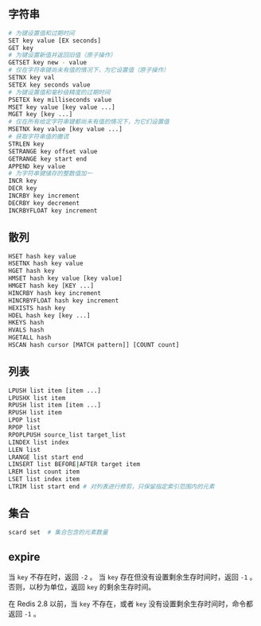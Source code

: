 ## 字符串

```bash
# 为键设置值和过期时间
SET key value [EX seconds] 
GET key
# 为键设置新值并返回旧值（原子操作）
GETSET key new - value
# 仅在字符串键尚未有值的情况下，为它设置值（原子操作）
SETNX key val
SETEX key seconds value
# 为键设置值和毫秒级精度的过期时间
PSETEX key milliseconds value 
MSET key value [key value ...]
MGET key [key ...]
# 仅在所有给定字符串键都尚未有值的情况下，为它们设置值
MSETNX key value [key value ...]
# 获取字符串值的撒谎
STRLEN key
SETRANGE key offset value
GETRANGE key start end
APPEND key value
# 为字符串键储存的整数值加一
INCR key
DECR key
INCRBY key increment
DECRBY key decrement
INCRBYFLOAT key increment
```

## 散列

```bash
HSET hash key value
HSETNX hash key value
HGET hash key
HMSET hash key value [key value]
HMGET hash key [KEY ...]
HINCRBY hash key increment
HINCRBYFLOAT hash key increment
HEXISTS hash key
HDEL hash key [key ...]
HKEYS hash
HVALS hash
HGETALL hash
HSCAN hash cursor [MATCH pattern]] [COUNT count]
```

## 列表

```bash
LPUSH list item [item ...]
LPUSHX list item
RPUSH list item [item ...]
RPUSH list item
LPOP list
RPOP list
RPOPLPUSH source_list target_list
LINDEX list index
LLEN list
LRANGE list start end
LINSERT list BEFORE|AFTER target item
LREM list count item
LSET list index item
LTRIM list start end # 对列表进行修剪，只保留指定索引范围内的元素
```

## 集合

```bash
scard set  # 集合包含的元素数量
```



## expire

当 `key` 不存在时，返回 `-2` 。 当 `key` 存在但没有设置剩余生存时间时，返回 `-1` 。 否则，以秒为单位，返回 `key` 的剩余生存时间。

在 Redis 2.8 以前，当 `key` 不存在，或者 `key` 没有设置剩余生存时间时，命令都返回 `-1` 。